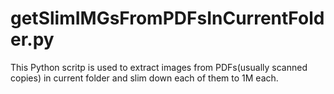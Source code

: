 # getSlimIMGsFromPDFsInCurrentFolder.py

This Python scritp is used to extract images from PDFs(usually scanned copies) in current folder and slim down each of them to 1M each.
